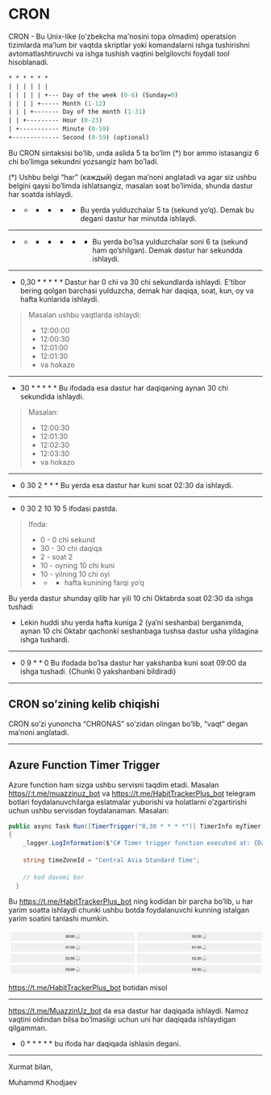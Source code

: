 # CRON

CRON - Bu Unix-like (o'zbekcha ma'nosini topa olmadim) operatsion tizimlarda ma’lum bir vaqtda skriptlar yoki komandalarni ishga tushirishni avtomatlashtiruvchi va ishga tushish vaqtini belgilovchi foydali tool hisoblanadi.

```graphql
* * * * * *
| | | | | |
| | | | | +--- Day of the week (0-6) (Sunday=0)
| | | | +----- Month (1-12)
| | | +------- Day of the month (1-31)
| | +--------- Hour (0-23)
| +----------- Minute (0-59)
+------------- Second (0-59) (optional)
```

Bu CRON sintaksisi bo’lib, unda aslida 5 ta bo’lim (*) bor ammo istasangiz 6 chi bo’limga sekundni yozsangiz ham bo’ladi. 

(*) Ushbu belgi “har” (каждый) degan ma’noni anglatadi va agar siz ushbu belgini qaysi bo’limda ishlatsangiz, masalan soat bo’limida, shunda dastur har soatda ishlaydi.

- * * * * *  Bu yerda yulduzchalar 5 ta (sekund yo’q). Demak bu degani dastur har minutda ishlaydi.

---

- * * * * * * Bu yerda bo’lsa yulduzchalar soni 6 ta (sekund ham qo’shilgan). Demak dastur har sekundda ishlaydi.

---

- 0,30 * * * * * Dastur har 0 chi va 30 chi sekundlarda ishlaydi. E’tibor bering qolgan barchasi yulduzcha, demak har daqiqa, soat, kun, oy va hafta kunlarida ishlaydi.

> Masalan ushbu vaqtlarda ishlaydi:
> 
> - 12:00:00
> - 12:00:30
> - 12:01:00
> - 12:01:30
> - va hokazo

---

- 30 * * * * * Bu ifodada esa dastur har daqiqaning aynan 30 chi sekundida ishlaydi.

> Masalan:
> 
> - 12:00:30
> - 12:01:30
> - 12:02:30
> - 12:03:30
> - va hokazo

---

- 0 30 2 * * * Bu yerda esa dastur har kuni soat 02:30 da ishlaydi.

---

- 0 30 2 10 10 5 ifodasi pastda.

> Ifoda:
> 
> - 0 - 0 chi sekund
> - 30 - 30 chi daqiqa
> - 2 - soat 2
> - 10 - oyning 10 chi kuni
> - 10 - yilning 10 chi oyi
> - * - hafta kunining farqi yo’q

Bu yerda dastur shunday qilib har yili 10 chi Oktabrda soat 02:30 da ishga tushadi

- Lekin huddi shu yerda hafta kuniga 2 (ya’ni seshanba) berganimda, aynan 10 chi Oktabr qachonki seshanbaga tushsa dastur usha yildagina ishga tushardi.

---

- 0 9 * * 0 Bu ifodada bo’lsa dastur har yakshanba kuni soat 09:00 da ishga tushadi. (Chunki 0 yakshanbani bildiradi)

---

## CRON so’zining kelib chiqishi

CRON so’zi yunoncha “CHRONAS” so’zidan olingan bo’lib, “vaqt” degan ma’noni anglatadi.

---

## Azure Function Timer Trigger

Azure function ham sizga ushbu servisni taqdim etadi. Masalan [https//:t.me/muazzinuz_bot](https://t.me/MuazzinUz_bot)  va https://t.me/HabitTrackerPlus_bot telegram botlari foydalanuvchilarga eslatmalar yuborishi va holatlarni o’zgartirishi uchun ushbu servisdan foydalanaman. Masalan:

```csharp
public async Task Run([TimerTrigger("0,30 * * * *")] TimerInfo myTimer)
{
    _logger.LogInformation($"C# Timer trigger function executed at: {DateTime.Now}");

    string timeZoneId = "Central Asia Standard Time";
    
    // kod davomi bor
  } 
```

Bu https://t.me/HabitTrackerPlus_bot ning kodidan bir parcha bo’lib, u har yarim soatta ishlaydi chunki ushbu botda foydalanuvchi kunning istalgan yarim soatini tanlashi mumkin.

![https://t.me/HabitTrackerPlus_bot botidan misol](../images/tooling/image.webp)

https://t.me/HabitTrackerPlus_bot botidan misol

---

https://t.me/MuazzinUz_bot da esa dastur har daqiqada ishlaydi. Namoz vaqtini oldindan bilsa bo’lmasligi uchun uni har daqiqada ishlaydigan qilgamman.

- 0 * * * * * bu ifoda har daqiqada ishlasin degani.

--- 

Xurmat bilan,

Muhammd Khodjaev